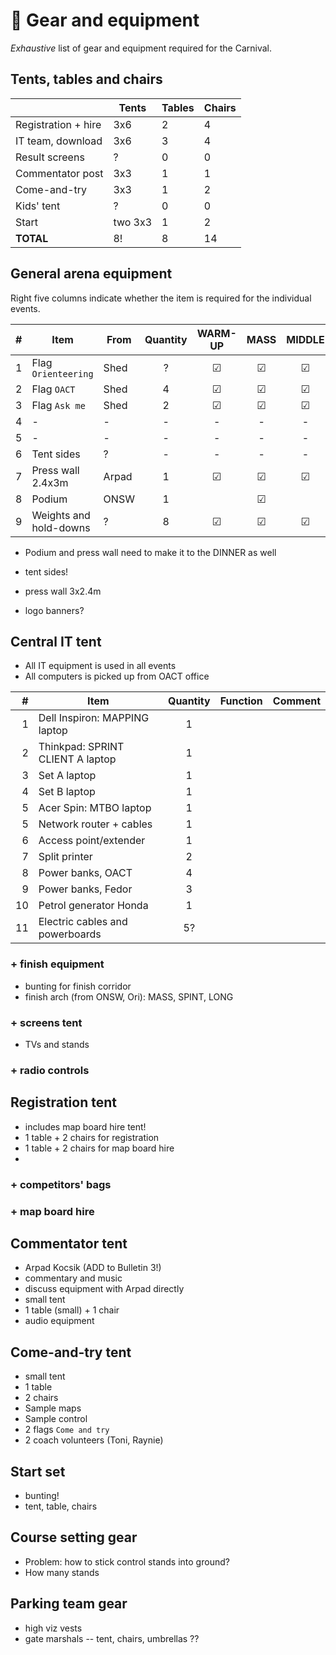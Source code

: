 # 🚜 Gear and equipment

_Exhaustive_ list of gear and equipment required for the Carnival.

## Tents, tables and chairs

| | Tents | Tables | Chairs | 
|-|-|-|-|
| Registration + hire | 3x6 | 2 | 4 |
| IT team, download | 3x6 | 3 | 4 |
| Result screens | ? | 0 | 0 |
| Commentator post | 3x3 | 1 | 1 |
| Come-and-try | 3x3 | 1 | 2 |
| Kids' tent | ? | 0 | 0 |
| Start | two 3x3 | 1 | 2 |
| **TOTAL** | 8! | 8 | 14 |

## General arena equipment

Right five columns indicate whether the item is required for the individual events.

| # | Item | From | Quantity | WARM-UP | MASS | MIDDLE | SPRINT | LONG |
|-:|-|-|:-:|:-:|:-:|:-:|:-:|:-:|
| 1 | Flag `Orienteering` | Shed | ? | ☑ | ☑ | ☑ | ☑ |☑ |
| 2 | Flag `OACT` | Shed | 4 | ☑ | ☑ | ☑ | ☑ | ☑ |
| 3 | Flag `Ask me` | Shed | 2 | ☑ | ☑ | ☑ | ☑ | ☑ |
| 4 |-|-|-|-|-|-|-|-|
| 5 |-|-|-|-|-|-|-|-|
| 6 | Tent sides | ?|-|-|-|-|-|-|
| 7 | Press wall 2.4x3m | Arpad | 1 | ☑ | ☑ | ☑ | ☑ | ☑ |
| 8 | Podium | ONSW | 1 | | ☑ | | | ☑ |
| 9 | Weights and hold-downs | ? | 8 | ☑ | ☑ | ☑ | ☑ | ☑ |

- Podium and press wall need to make it to the DINNER as well

- tent sides!
- press wall 3x2.4m
- logo banners?

## Central IT tent

- All IT equipment is used in all events
- All computers is picked up from OACT office

| # | Item | Quantity | Function | Comment |
|-:|-|:-:|-|-|
| 1 | Dell Inspiron: MAPPING laptop | 1 | |
| 2 | Thinkpad: SPRINT CLIENT A laptop | 1 | |
| 3 | Set A laptop | 1 | |
| 4 | Set B laptop | 1 | |
| 5 | Acer Spin: MTBO laptop | 1 | |
| 5 | Network router + cables | 1 | |
| 6 | Access point/extender | 1 | |
| 7 | Split printer | 2 | |
| 8 | Power banks, OACT | 4 | |
| 9 | Power banks, Fedor | 3 | | |
| 10 | Petrol generator Honda | 1 | | |
| 11 | Electric cables and powerboards | 5? | | |

### + finish equipment

- bunting for finish corridor
- finish arch (from ONSW, Ori): MASS, SPINT, LONG

### + screens tent

- TVs and stands

### + radio controls



## Registration tent

- includes map board hire tent!
- 1 table + 2 chairs for registration
- 1 table + 2 chairs for map board hire
- 

### + competitors' bags

### + map board hire



## Commentator tent

- Arpad Kocsik (ADD to Bulletin 3!)
- commentary and music
- discuss equipment with Arpad directly
- small tent
- 1 table (small) + 1 chair
- audio equipment

## Come-and-try tent

- small tent
- 1 table
- 2 chairs
- Sample maps
- Sample control
- 2 flags `Come and try`
- 2 coach volunteers (Toni, Raynie)

## Start set

- bunting!
- tent, table, chairs


## Course setting gear

- Problem: how to stick control stands into ground?
- How many stands 



## Parking team gear

- high viz vests
- gate marshals -- tent, chairs, umbrellas ??





